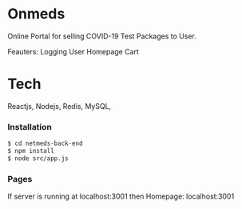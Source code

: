 # Onmeds

Online Portal for selling COVID-19 Test Packages to User.

Feauters:
Logging User
Homepage
Cart

# Tech
Reactjs,
Nodejs,
Redis,
MySQL,

### Installation

```sh
$ cd netmeds-back-end
$ npm install 
$ node src/app.js
```

### Pages

If server is running at localhost:3001 then
Homepage: localhost:3001

